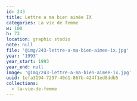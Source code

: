 ```yaml
---
id: 243
title: Lettre a ma bien aimée IX
categories: La vie de femme
w: 100
h: 73
location: graphic studio
note: null
file: '@img/243-lettre-a-ma-bien-aimee-ix.jpg'
year: '1993'
year_start: 1993
year_end: null
image: '@img/243-lettre-a-ma-bien-aimee-ix.jpg'
uuid: 1efa3194-7297-40d1-867b-424f1ed8ddb5
collections:
  - la-vie-de-femme
---
```


